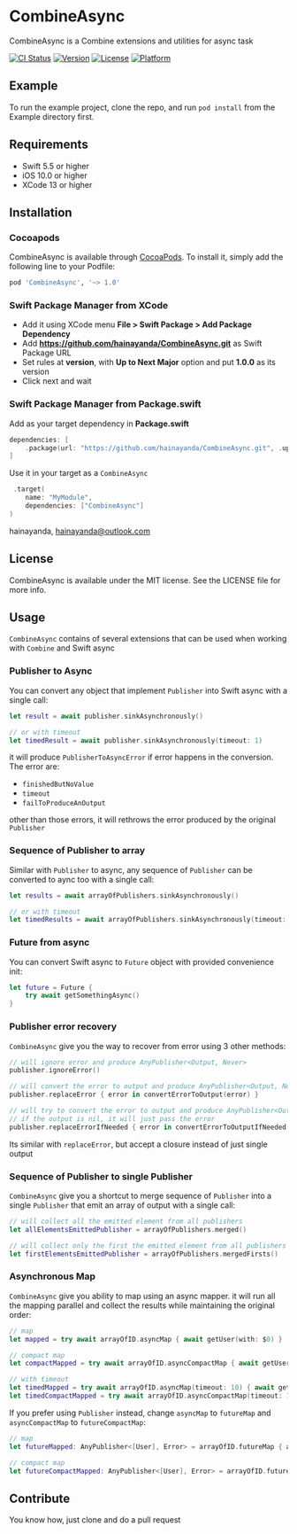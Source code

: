 # CombineAsync

CombineAsync is a Combine extensions and utilities for async task

[![CI Status](https://img.shields.io/travis/hainayanda/CombineAsync.svg?style=flat)](https://travis-ci.org/hainayanda/CombineAsync)
[![Version](https://img.shields.io/cocoapods/v/CombineAsync.svg?style=flat)](https://cocoapods.org/pods/CombineAsync)
[![License](https://img.shields.io/cocoapods/l/CombineAsync.svg?style=flat)](https://cocoapods.org/pods/CombineAsync)
[![Platform](https://img.shields.io/cocoapods/p/CombineAsync.svg?style=flat)](https://cocoapods.org/pods/CombineAsync)

## Example

To run the example project, clone the repo, and run `pod install` from the Example directory first.

## Requirements

- Swift 5.5 or higher
- iOS 10.0 or higher
- XCode 13 or higher

## Installation

### Cocoapods

CombineAsync is available through [CocoaPods](https://cocoapods.org). To install
it, simply add the following line to your Podfile:

```ruby
pod 'CombineAsync', '~> 1.0'
```

### Swift Package Manager from XCode

- Add it using XCode menu **File > Swift Package > Add Package Dependency**
- Add **<https://github.com/hainayanda/CombineAsync.git>** as Swift Package URL
- Set rules at **version**, with **Up to Next Major** option and put **1.0.0** as its version
- Click next and wait

### Swift Package Manager from Package.swift

Add as your target dependency in **Package.swift**

```swift
dependencies: [
    .package(url: "https://github.com/hainayanda/CombineAsync.git", .upToNextMajor(from: "1.0.0"))
]
```

Use it in your target as a `CombineAsync`

```swift
 .target(
    name: "MyModule",
    dependencies: ["CombineAsync"]
)
```

hainayanda, hainayanda@outlook.com

## License

CombineAsync is available under the MIT license. See the LICENSE file for more info.

## Usage

`CombineAsync` contains of several extensions that can be used when working with `Combine` and Swift async

###  Publisher to Async

You can convert any object that implement `Publisher` into Swift async with a single call:

```swift
let result = await publisher.sinkAsynchronously()

// or with timeout
let timedResult = await publisher.sinkAsynchronously(timeout: 1)
```

it will produce `PublisherToAsyncError` if error happens in the conversion. The error are:
- `finishedButNoValue`
- `timeout`
- `failToProduceAnOutput`

other than those errors, it will rethrows the error produced by the original `Publisher`

### Sequence of Publisher to array

Similar with `Publisher` to async, any sequence of `Publisher` can be converted to aync too with a single call:

```swift
let results = await arrayOfPublishers.sinkAsynchronously()

// or with timeout
let timedResults = await arrayOfPublishers.sinkAsynchronously(timeout: 1)
```

### Future from async

You can convert Swift async to `Future` object with provided convenience init:

```swift
let future = Future { 
    try await getSomethingAsync()
}
```

### Publisher error recovery

`CombineAsync` give you the way to recover from error using 3 other methods:

```swift
// will ignore error and produce AnyPublisher<Output, Never>
publisher.ignoreError()

// will convert the error to output and produce AnyPublisher<Output, Never>
publisher.replaceError { error in convertErrorToOutput(error) }

// will try to convert the error to output and produce AnyPublisher<Output, Failure>
// if the output is nil, it will just pass the error
publisher.replaceErrorIfNeeded { error in convertErrorToOutputIfNeeded(error) }
```

Its similar with `replaceError`, but accept a closure instead of just single output

### Sequence of Publisher to single Publisher

`CombineAsync` give you a shortcut to merge sequence of `Publisher` into a single `Publisher` that emit an array of output with a single call:

```swift
// will collect all the emitted element from all publishers
let allElementsEmittedPublisher = arrayOfPublishers.merged()

// will collect only the first the emitted element from all publishers
let firstElementsEmittedPublisher = arrayOfPublishers.mergedFirsts()
```

### Asynchronous Map

`CombineAsync` give you ability to map using an async mapper. it will run all the mapping parallel and collect the results while maintaining the original order:

```swift
// map
let mapped = try await arrayOfID.asyncMap { await getUser(with: $0) }

// compact map
let compactMapped = try await arrayOfID.asyncCompactMap { await getUser(with: $0) }

// with timeout
let timedMapped = try await arrayOfID.asyncMap(timeout: 10) { await getUser(with: $0) }
let timedCompactMapped = try await arrayOfID.asyncCompactMap(timeout: 10) { await getUser(with: $0) }
```

If you prefer using `Publisher` instead, change `asyncMap` to `futureMap` and `asyncCompactMap` to `futureCompactMap`:

```swift
// map
let futureMapped: AnyPublisher<[User], Error> = arrayOfID.futureMap { await getUser(with: $0) }

// compact map
let futureCompactMapped: AnyPublisher<[User], Error> = arrayOfID.futureCompactMap { await getUser(with: $0) }
```

## Contribute

You know how, just clone and do a pull request
